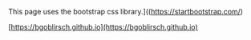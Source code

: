 This page uses the bootstrap css library.]((https://startbootstrap.com/)

[https://bgoblirsch.github.io](https://bgoblirsch.github.io)
